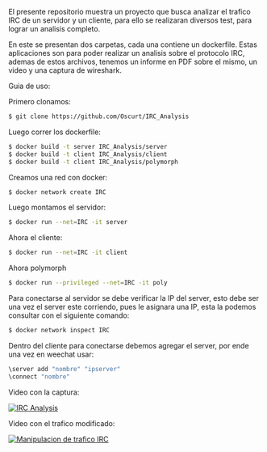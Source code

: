 El presente repositorio muestra un proyecto que busca analizar el trafico IRC de un servidor y un cliente, para ello se realizaran diversos test, para lograr un analisis completo.

En este se presentan dos carpetas, cada una contiene un dockerfile. Estas aplicaciones son para poder realizar un analisis sobre el protocolo IRC, ademas de estos archivos, tenemos un informe en PDF sobre el mismo, un video y una captura de wireshark.

Guia de uso:

Primero clonamos:
```sh
$ git clone https://github.com/Oscurt/IRC_Analysis
```

Luego correr los dockerfile:

```sh
$ docker build -t server IRC_Analysis/server
$ docker build -t client IRC_Analysis/client
$ docker build -t client IRC_Analysis/polymorph
```

Creamos una red con docker:

```sh
$ docker network create IRC
```

Luego montamos el servidor:

```sh
$ docker run --net=IRC -it server
```

Ahora el cliente: 

```sh
$ docker run --net=IRC -it client
```

Ahora polymorph 

```sh
$ docker run --privileged --net=IRC -it poly
```

Para conectarse al servidor se debe verificar la IP del server, esto debe ser una vez el server este corriendo, pues le asignara una IP, esta la podemos consultar con el siguiente comando:

```sh
$ docker network inspect IRC
```

Dentro del cliente para conectarse debemos agregar el server, por ende una vez en weechat usar:

```sh
\server add "nombre" "ipserver"
\connect "nombre"
```

Video con la captura:

[![IRC Analysis](https://img.youtube.com/vi/TTblLelks9E/hqdefault.jpg)](https://youtu.be/TTblLelks9E)

Video con el trafico modificado:

[![Manipulacion de trafico IRC](https://img.youtube.com/vi/QhbpBZOFHFI/hqdefault.jpg)](https://youtu.be/QhbpBZOFHFI)

